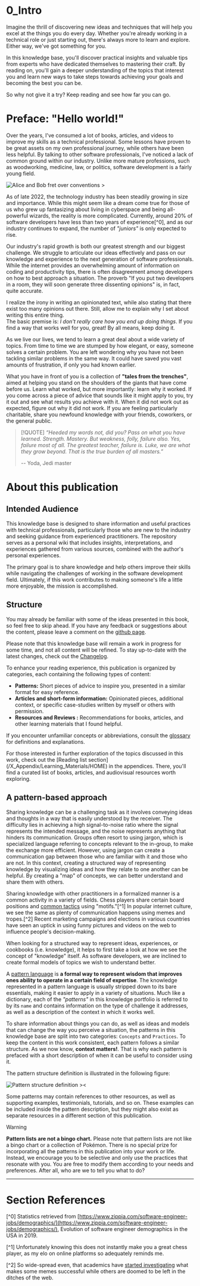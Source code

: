 # 0_Intro

Imagine the thrill of discovering new ideas and techniques that will help you excel at the things you do every day.
Whether you're already working in a technical role or just starting out, there's always more to learn and explore.
Either way, we've got something for you.

In this knowledge base, you'll discover practical insights and valuable tips from experts who have dedicated themselves to mastering their craft.
By reading on, you'll gain a deeper understanding of the topics that interest you and learn new ways to take steps towards achieving your goals and
becoming the best you can be.

So why not give it a try? Keep reading and see how far you can go.

# Preface: "Hello world!"

Over the years, I've consumed a lot of books, articles, and videos to improve my skills as a technical professional.
Some lessons have proven to be great assets on my own professional journey, while others have been less helpful.
By talking to other software professionals, I've noticed a lack of common ground within our industry.
Unlike more mature professions, such as woodworking, medicine, law, or politics, software development is a fairly young field.

![Alice and Bob fret over conventions >](../silly_standards.png ':size=420')

As of late 2022, the technology industry has been steadily growing in size and importance. While this might seem like a dream come true for those of
us who grew up fantasizing about living in cyberspace and being all-powerful wizards, the reality is more complicated. Currently, around 20% of
software developers have less than two years of experience[^0], and as our industry continues to expand, the number of _"juniors"_ is only
expected to rise.

Our industry's rapid growth is both our greatest strength and our biggest challenge.
We struggle to articulate our ideas effectively and pass on our knowledge and experience to the next generation of software professionals. While the
internet provides an overwhelming amount of information on coding and productivity tips, there is often disagreement among developers on how to best
approach a situation. The proverb "If you put two developers in a room, they will soon generate three dissenting opinions" is, in fact, quite
accurate.

I realize the irony in writing an opinionated text, while also stating that there exist too many opinions out there. Still, allow me to
explain why I set about writing this entire thing.  
The basic premise is: _I don't really care how you end up doing things_. If you find a way that works well for you, great! By all means, keep doing
it.

As we live our lives, we tend to learn a great deal about a wide variety of topics.
From time to time we are stumped by how elegant, or easy, someone solves a certain problem. You are left wondering
why you have not been tackling similar problems in the same way. It could have saved you vast amounts of frustration, if
only you had known earlier.

What you have in front of you is a collection of __"tales from the trenches"__, aimed at helping you stand on the shoulders of the giants that have
come before us. Learn what worked, but more importantly: learn why it worked. If you come across a piece of advice that sounds like it might apply
to you, try it out and see what results you achieve with it. When it did not work out as expected, figure out why it did not work. If you are
feeling particularly charitable, share you newfound knowledge with your friends, coworkers, or the general public.

> [!QUOTE] _“Heeded my words not, did you? Pass on what you have learned. Strength. Mastery. But weakness, folly, failure also.
> Yes, failure most of all. The greatest teacher, failure is. Luke, we are what they grow beyond. That is the true burden of all masters.”_
>
> -- Yoda, Jedi master

# About this publication

## Intended Audience

This knowledge base is designed to share information and useful practices with technical professionals,
particularly those who are new to the industry and seeking guidance from experienced practitioners.
The repository serves as a personal wiki that includes insights, interpretations, and experiences gathered from various sources, combined with the
author's personal experiences.

The primary goal is to share knowledge and help others improve their skills while navigating the challenges of working in the software development
field. Ultimately, if this work contributes to making someone's life a little more enjoyable, the mission is accomplished.

## Structure

You may already be familiar with some of the ideas presented in this book, so feel free to skip ahead. If you have any feedback or suggestions about
the content, please leave a comment on the [github page](https://github.com/sddevelopment-be/penguin-pragmatic-patterns).

Please note that this knowledge base will remain a work in progress for some time, and not all content will be refined. To stay up-to-date with
the latest changes, check out the [Changelog](/X_Appendix/HOME?id=changelog).

To enhance your reading experience, this publication is organized by categories, each containing the following types of content:

- **Patterns:** Short pieces of advice to inspire you, presented in a similar format for easy reference.
- **Articles and short-form information:** Opinionated pieces, additional context, or specific case-studies written by myself or others with
  permission.
- **Resources and Reviews :** Recommendations for books, articles, and other learning materials that I found helpful.

If you encounter unfamiliar concepts or abbreviations, consult the [glossary](/X_Appendix/Glossary/HOME) for definitions and explanations.

For those interested in further exploration of the topics discussed in this work, check out the [Reading list section]
(/X_Appendix/Learning_Materials/HOME) in the appendices. There, you'll find a curated list of books, articles, and audiovisual resources worth
exploring.

## A pattern-based approach

Sharing knowledge can be a challenging task as it involves conveying ideas and thoughts in a way that is easily understood by the receiver. The
difficulty lies in achieving a high signal-to-noise ratio where the signal represents the intended message, and the noise represents anything that
hinders its communication. Groups often resort to using jargon, which is specialized language referring to concepts relevant to the in-group, to
make the exchange more efficient. However, using jargon can create a communication gap between those who are familiar with it and those who are not.
In this context, creating a structured way of representing knowledge by visualizing ideas and how they relate to one another can be helpful. By
creating a "map" of concepts, we can better understand and share them with others.

Sharing knowledge with other practitioners in a formalized manner is a common activity in a variety of fields. Chess players share certain board
positions and [common tactics](https://chesstempo.com/tactical-motifs) using "motifs."[^1] In popular internet culture, we see the same as
plenty of communication happens using memes and tropes.[^2] Recent marketing campaigns and elections in various countries have seen an uptick in
using funny pictures and videos on the web to
influence people's decision-making.

When looking for a structured way to represent ideas, experiences, or cookbooks (i.e. knowledge), it helps to first take a look at how we see
the concept of "knowledge" itself. As software developers, we are inclined to create formal models of topics we wish to understand better.

A [pattern language](/X_Appendix/Glossary/HOME?id=pattern-language) is **a formal way to represent wisdom that improves ones ability to operate in a
certain field of expertise**. The knowledge represented in a pattern language is usually stripped down to its bare essentials, making it easier to
apply in a variety of situations. Much like a dictionary, each of the _"patterns"_ in this knowledge portfolio is referred to by its `name` and
contains information on the type of challenge it addresses, as well as a description of the context in which it works well.

To share information about things you can do, as well as ideas and models that can change the way you perceive a situation, the patterns in this
knowledge base are split into two categories: `Concepts` and `Practices`.
To keep the content in this work consistent, each pattern follows a similar structure. As we now know, **context matters!**. That is why each
pattern is prefaced with a short description of when it can be useful to consider using it.

The pattern structure definition is illustrated in the following figure:

![Pattern structure definition ><](./pattern_definition.png ':size=680')

Some patterns may contain references to other resources, as well as supporting examples, testimonials, tutorials, and so on. These examples can be
included inside the pattern description, but they might also exist as separate resources in a different section of this publication.

> [!WARNING]
> **Pattern lists are not a bingo chart.**
> Please note that pattern lists are not like a bingo chart or a collection of Pokémon.
> There is no special prize for incorporating all the patterns in this publication into your work or life.
> Instead, we encourage you to be selective and only use the practices that resonate with you.
> You are free to modify them according to your needs and preferences. After all, who are we to tell you what to do?

---

# Section References

[^0] Statistics retrieved from [https://www.zippia.com/software-engineer-jobs/demographics/](https://www.zippia.com/software-engineer-jobs/demographics/), Evolution of software engineer demographics in the USA in 2019.

[^1] Unfortunately knowing this does not instantly make you a great chess player, as my elo on online platforms so adequately reminds me.

[^2] So wide-spread even, that academics have [started investigating](https://www.michelecoscia.com/?page_id=2070) what makes some memes
successful while others are doomed to be left in the ditches of the web.

